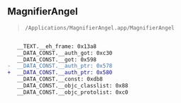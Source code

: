 ## MagnifierAngel

> `/Applications/MagnifierAngel.app/MagnifierAngel`

```diff

   __TEXT.__eh_frame: 0x13a8
   __DATA_CONST.__auth_got: 0xc30
   __DATA_CONST.__got: 0x598
-  __DATA_CONST.__auth_ptr: 0x578
+  __DATA_CONST.__auth_ptr: 0x580
   __DATA_CONST.__const: 0xdb8
   __DATA_CONST.__objc_classlist: 0x88
   __DATA_CONST.__objc_protolist: 0xc0

```
